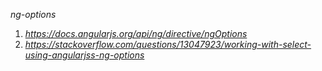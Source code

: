 
*ng-options*
  1. *https://docs.angularjs.org/api/ng/directive/ngOptions*
  2. *https://stackoverflow.com/questions/13047923/working-with-select-using-angularjss-ng-options*

